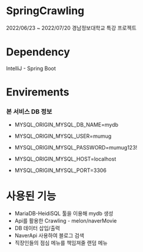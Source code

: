 # SpringCrawling
2022/06/23 ~ 2022/07/20 경남정보대학교 특강 프로젝트


# Dependency
IntelliJ - Spring Boot

# Envirements
  ### 본 서비스 DB 정보<br>
* MYSQL_ORIGIN_MYSQL_DB_NAME=mydb

* MYSQL_ORIGIN_MYSQL_USER=mumug

* MYSQL_ORIGIN_MYSQL_PASSWORD=mumug123!

* MYSQL_ORIGIN_MYSQL_HOST=localhost

* MYSQL_ORIGIN_MYSQL_PORT=3306

# 사용된 기능 
* MariaDB-HeidiSQL 툴을 이용해 mydb 생성
* Api를 활용한 Crawling - melon/naverMovie
* DB 데이터 삽입/출력
* NaverApi 사용하여 블로그 검색
* 직장인들의 점심 메뉴를 책임져줄 랜덤 메뉴 
